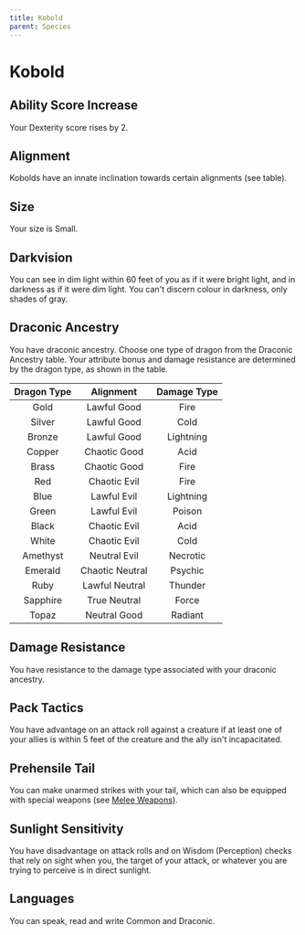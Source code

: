 ```yaml
---
title: Kobold
parent: Species
---
```


# Kobold

## Ability Score Increase
Your Dexterity score rises by 2.

## Alignment
Kobolds have an innate inclination towards certain alignments (see table).

## Size
Your size is Small.

## Darkvision
You can see in dim light within 60 feet of you as if it were bright light, and in darkness as if it were dim light. You can't discern colour in darkness, only shades of gray.

## Draconic Ancestry
You have draconic ancestry. Choose one type of dragon from the Draconic Ancestry table. Your attribute bonus and damage resistance are determined by the dragon type, as shown in the table.

| Dragon Type | Alignment | Damage Type |
|:-----------:|:---------:|:-----------:|
| Gold | Lawful Good | Fire |
| Silver | Lawful Good | Cold |
| Bronze | Lawful Good | Lightning |
| Copper | Chaotic Good | Acid |
| Brass | Chaotic Good | Fire |
| Red | Chaotic Evil | Fire |
| Blue | Lawful Evil | Lightning |
| Green | Lawful Evil | Poison |
| Black | Chaotic Evil | Acid |
| White | Chaotic Evil | Cold |
| Amethyst | Neutral Evil | Necrotic |
| Emerald | Chaotic Neutral | Psychic |
| Ruby | Lawful Neutral | Thunder |
| Sapphire | True Neutral | Force |
| Topaz | Neutral Good | Radiant |

## Damage Resistance
You have resistance to the damage type associated with your draconic ancestry.

## Pack Tactics
You have advantage on an attack roll against a creature if at least one of your allies is within 5 feet of the creature and the ally isn't incapacitated.

## Prehensile Tail
You can make unarmed strikes with your tail, which can also be equipped with special weapons (see [Melee Weapons](http://stormchaserroleplaying.com/stormchaserRPG/Equipment/Weapons/MeleeWeaponTables/)).

## Sunlight Sensitivity
You have disadvantage on attack rolls and on Wisdom (Perception) checks that rely on sight when you, the target of your attack, or whatever you are trying to perceive is in direct sunlight.

## Languages
You can speak, read and write Common and Draconic.
